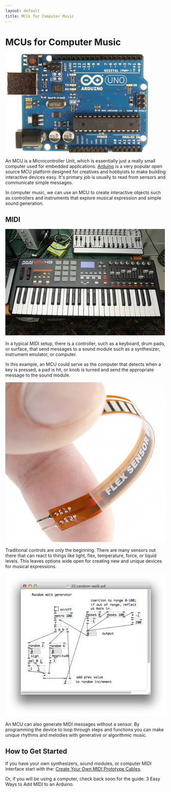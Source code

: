 ```yaml
---
layout: default
title: MCUs for Computer Music
---
```


# MCUs for Computer Music

![Arduino Uno](ArduinoUno_R3.jpg)

An MCU is a Microcontroller Unit, which is essentially just a really small computer used for embedded applications. [Arduino](http://www.arduino.cc) is a very popular open source MCU platform designed for creatives and hobbyists to make building interactive devices easy. It's primary job is usually to read from sensors and communicate simple messages.

In computer music, we can use an MCU to create interactive objects
such as controllers and instruments that explore musical expression and simple sound generation.  

## MIDI

![MIDI Keyboards and Interface](3593579878_2773c3460d.jpg)

In a typical MIDI setup, there is a controller, such as a keyboard, drum pads, or surface, that send messages to a sound module such as a synthesizer, instrument emulator, or computer.  

In this example, an MCU could serve as the computer that detects when a key is pressed, a pad is hit, or knob is turned and send the appropriate message to the sound module.

![flex sensors](7902117124_ea186d15e7.jpg)

Traditional controls are only the beginning.  There are many sensors out there that can react to things like light, flex, temperature, force, or liquid levels.  This leaves options wide open for creating new and unique devices for musical expressions.

![Pure Data Random Walk Algorithm](pure_data-random_walk.png)

An MCU can also generate MIDI messages without a sensor.  By programming the device to loop through steps and functions you can make unique rhythms and melodies with generative or algorithmic music.

## How to Get Started

If you have your own synthesizers, sound modules, or computer MIDI interface start with the: [Create Your Own MIDI Prototype Cables](../MIDI_Cable).

Or, if you will be using a computer, check back soon for the guide: 3 Easy Ways to Add MIDI to an Arduino. 